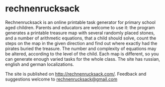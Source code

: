 # rechnenrucksack

Rechnenrucksack is an online printable task generator for primary school aged children. Parents and educators are welcome to use it: the program generates a printable treasure map with several randomly placed stones, and a number of arithmetic equations, that a child should solve, count the steps on the map in the given direction and find out where exactly had the pirates buried the treasure. The number and complexity of equations may be altered, according to the level of the child. Each map is different, so you can generate enough varied tasks for the whole class. The site has russian, english and german localizations.

The site is published on http://rechnenrucksack.com/. Feedback and suggestions welcome to rechnenrucksack@gmail.com
